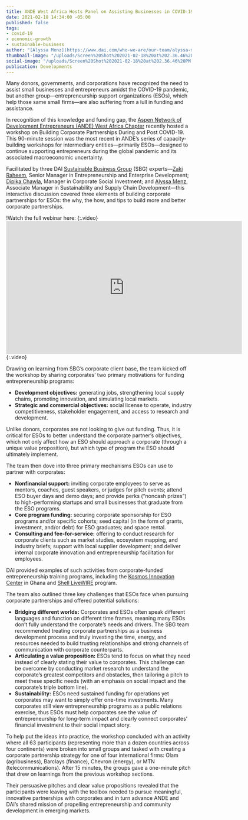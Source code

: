 ```yaml
---
title: ANDE West Africa Hosts Panel on Assisting Businesses in COVID-19 Crisis
date: 2021-02-18 14:34:00 -05:00
published: false
tags:
- covid-19
- economic-growth
- sustainable-business
author: "[Alyssa Menz](https://www.dai.com/who-we-are/our-team/alyssa-menz)"
thumbnail-image: "/uploads/Screen%20Shot%202021-02-18%20at%202.36.46%20PM.png"
social-image: "/uploads/Screen%20Shot%202021-02-18%20at%202.36.46%20PM.png"
publication: Developments
---
```


Many donors, governments, and corporations have recognized the need to assist small businesses and entrepreneurs amidst the COVID-19 pandemic, but another group—entrepreneurship support organizations (ESOs), which help those same small firms—are also suffering from a lull in funding and assistance.

In recognition of this knowledge and funding gap, the [Aspen Network of Development Entrepreneurs (ANDE) West Africa Chapter](https://www.andeglobal.org/page/WestAfrica) recently hosted a workshop on Building Corporate Partnerships During and Post COVID-19. This 90-minute session was the most recent in ANDE’s series of capacity-building workshops for intermediary entities—primarily ESOs—designed to continue supporting entrepreneurs during the global pandemic and its associated macroeconomic uncertainty. 






Facilitated by three DAI [Sustainable Business Group](https://www.dai.com/our-work/solutions/sustainable-business) (SBG) experts—[Zaki Raheem](https://www.dai.com/who-we-are/our-team/zaki-raheem), Senior Manager in Entrepreneurship and Enterprise Development; [Dipika Chawla](https://www.dai.com/who-we-are/our-team/dipika-chawla), Manager in Corporate Social Investment; and [Alyssa Menz](https://www.dai.com/who-we-are/our-team/alyssa-menz), Associate Manager in Sustainability and Supply Chain Development—this interactive discussion covered three elements of building corporate partnerships for ESOs: the why, the how, and tips to build more and better corporate partnerships. 

!Watch the full webinar here: 
{:.video}<iframe src="https://player.vimeo.com/video/513912894" width="640" height="360" frameborder="0" allow="autoplay; fullscreen; picture-in-picture" allowfullscreen></iframe>{:.video}

Drawing on learning from SBG’s corporate client base, the team kicked off the workshop by sharing corporates’ two primary motivations for funding entrepreneurship programs: 

* **Development objectives:** generating jobs, strengthening local supply chains, promoting innovation, and simulating local markets.
* **Strategic and commercial objectives:** social license to operate, industry competitiveness, stakeholder engagement, and access to research and development.

Unlike donors, corporates are not looking to give out funding. Thus, it is critical for ESOs to better understand the corporate partner’s objectives, which not only affect how an ESO should approach a corporate (through a unique value proposition), but which type of program the ESO should ultimately implement.

The team then dove into three primary mechanisms ESOs can use to partner with corporates:

* **Nonfinancial support:** inviting corporate employees to serve as mentors, coaches, guest speakers, or judges for pitch events; attend ESO buyer days and demo days; and provide perks (“noncash prizes”) to high-performing startups and small businesses that graduate from the ESO programs.
* **Core program funding:** securing corporate sponsorship for ESO programs and/or specific cohorts; seed capital (in the form of grants, investment, and/or debt) for ESO graduates; and space rental.
* **Consulting and fee-for-service:** offering to conduct research for corporate clients such as market studies, ecosystem mapping, and industry briefs; support with local supplier development; and deliver internal corporate innovation and entrepreneurship facilitation for employees.

DAI provided examples of such activities from corporate-funded entrepreneurship training programs, including the [Kosmos Innovation Center](https://www.dai.com/our-work/projects/ghana-kosmos-innovation-center-kic) in Ghana and [Shell LiveWIRE](https://www.dai.com/our-work/projects/worldwide-shell-livewire-global-consultancy) program.

The team also outlined three key challenges that ESOs face when pursuing corporate partnerships and offered potential solutions:

* **Bridging different worlds:** Corporates and ESOs often speak different languages and function on different time frames, meaning many ESOs don’t fully understand the corporate’s needs and drivers. The SBG team recommended treating corporate partnerships as a business development process and truly investing the time, energy, and resources needed to build trusting relationships and strong channels of communication with corporate counterparts.
* **Articulating a value proposition:** ESOs tend to focus on what they need instead of clearly stating their value to corporates. This challenge can be overcome by conducting market research to understand the corporate’s greatest competitors and obstacles, then tailoring a pitch to meet these specific needs (with an emphasis on social impact and the corporate’s triple bottom line).
* **Sustainability:** ESOs need sustained funding for operations yet corporates may want to simply offer one-time investments. Many corporates still view entrepreneurship programs as a public relations exercise, thus ESOs must help corporates see the value of entrepreneurship for long-term impact and clearly connect corporates’ financial investment to their social impact story.

To help put the ideas into practice, the workshop concluded with an activity where all 63 participants (representing more than a dozen countries across four continents) were broken into small groups and tasked with creating a corporate partnership strategy for one of four international firms: Olam (agribusiness), Barclays (finance), Chevron (energy), or MTN (telecommunications). After 15 minutes, the groups gave a one-minute pitch that drew on learnings from the previous workshop sections. 

Their persuasive pitches and clear value propositions revealed that the participants were leaving with the toolbox needed to pursue meaningful, innovative partnerships with corporates and in turn advance ANDE and DAI’s shared mission of propelling entrepreneurship and community development in emerging markets.